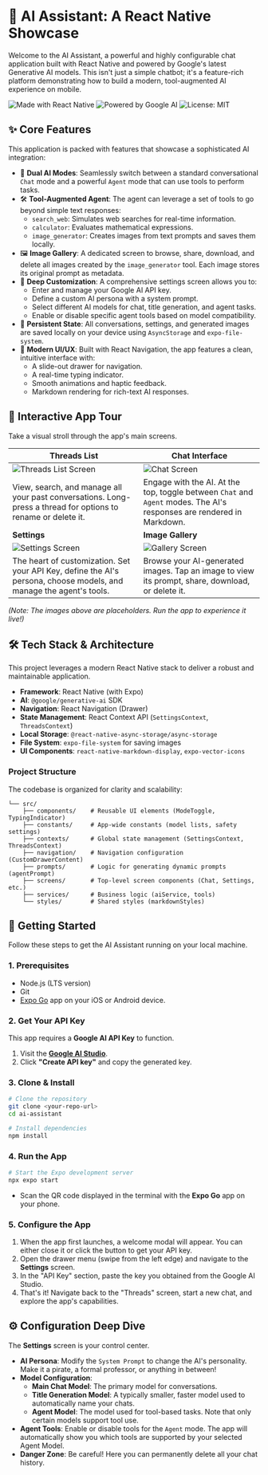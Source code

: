 

# 🤖 AI Assistant: A React Native Showcase

Welcome to the AI Assistant, a powerful and highly configurable chat application built with React Native and powered by Google's latest Generative AI models. This isn't just a simple chatbot; it's a feature-rich platform demonstrating how to build a modern, tool-augmented AI experience on mobile.

![Made with React Native](https://img.shields.io/badge/Made%20with-React%20Native-61DAFB?logo=react&logoColor=white)
![Powered by Google AI](https://img.shields.io/badge/Powered%20by-Google%20AI-4285F4?logo=google&logoColor=white)
![License: MIT](https://img.shields.io/badge/License-MIT-yellow.svg)

## ✨ Core Features

This application is packed with features that showcase a sophisticated AI integration:

*   🧠 **Dual AI Modes**: Seamlessly switch between a standard conversational `Chat` mode and a powerful `Agent` mode that can use tools to perform tasks.
*   🛠️ **Tool-Augmented Agent**: The agent can leverage a set of tools to go beyond simple text responses:
    *   `search_web`: Simulates web searches for real-time information.
    *   `calculator`: Evaluates mathematical expressions.
    *   `image_generator`: Creates images from text prompts and saves them locally.
*   🖼️ **Image Gallery**: A dedicated screen to browse, share, download, and delete all images created by the `image_generator` tool. Each image stores its original prompt as metadata.
*   🔧 **Deep Customization**: A comprehensive settings screen allows you to:
    *   Enter and manage your Google AI API key.
    *   Define a custom AI persona with a system prompt.
    *   Select different AI models for chat, title generation, and agent tasks.
    *   Enable or disable specific agent tools based on model compatibility.
*   💾 **Persistent State**: All conversations, settings, and generated images are saved locally on your device using `AsyncStorage` and `expo-file-system`.
*   🚀 **Modern UI/UX**: Built with React Navigation, the app features a clean, intuitive interface with:
    *   A slide-out drawer for navigation.
    *   A real-time typing indicator.
    *   Smooth animations and haptic feedback.
    *   Markdown rendering for rich-text AI responses.

## 📱 Interactive App Tour

Take a visual stroll through the app's main screens.

| Threads List                                                                                                       | Chat Interface                                                                                                          |
| ------------------------------------------------------------------------------------------------------------------ | ----------------------------------------------------------------------------------------------------------------------- |
| ![Threads List Screen](https://user-images.githubusercontent.com/assets/placeholder-thread-list.png)                | ![Chat Screen](https://user-images.githubusercontent.com/assets/placeholder-chat.png)                                     |
| View, search, and manage all your past conversations. Long-press a thread for options to rename or delete it.        | Engage with the AI. At the top, toggle between `Chat` and `Agent` modes. The AI's responses are rendered in Markdown. |
| **Settings**                                                                                                       | **Image Gallery**                                                                                                       |
| ![Settings Screen](https://user-images.githubusercontent.com/assets/placeholder-settings.png)                      | ![Gallery Screen](https://user-images.githubusercontent.com/assets/placeholder-gallery.png)                               |
| The heart of customization. Set your API Key, define the AI's persona, choose models, and manage the agent's tools. | Browse your AI-generated images. Tap an image to view its prompt, share, download, or delete it.                       |

*(Note: The images above are placeholders. Run the app to experience it live!)*

## 🛠️ Tech Stack & Architecture

This project leverages a modern React Native stack to deliver a robust and maintainable application.

*   **Framework**: React Native (with Expo)
*   **AI**: `@google/generative-ai` SDK
*   **Navigation**: React Navigation (Drawer)
*   **State Management**: React Context API (`SettingsContext`, `ThreadsContext`)
*   **Local Storage**: `@react-native-async-storage/async-storage`
*   **File System**: `expo-file-system` for saving images
*   **UI Components**: `react-native-markdown-display`, `expo-vector-icons`

### Project Structure

The codebase is organized for clarity and scalability:

```
└── src/
    ├── components/    # Reusable UI elements (ModeToggle, TypingIndicator)
    ├── constants/     # App-wide constants (model lists, safety settings)
    ├── contexts/      # Global state management (SettingsContext, ThreadsContext)
    ├── navigation/    # Navigation configuration (CustomDrawerContent)
    ├── prompts/       # Logic for generating dynamic prompts (agentPrompt)
    ├── screens/       # Top-level screen components (Chat, Settings, etc.)
    ├── services/      # Business logic (aiService, tools)
    └── styles/        # Shared styles (markdownStyles)
```

## 🚀 Getting Started

Follow these steps to get the AI Assistant running on your local machine.

### 1. Prerequisites

*   Node.js (LTS version)
*   Git
*   [Expo Go](https://expo.dev/go) app on your iOS or Android device.

### 2. Get Your API Key

This app requires a **Google AI API Key** to function.

1.  Visit the **[Google AI Studio](https://aistudio.google.com/app/apikey)**.
2.  Click **"Create API key"** and copy the generated key.

### 3. Clone & Install

```bash
# Clone the repository
git clone <your-repo-url>
cd ai-assistant

# Install dependencies
npm install
```

### 4. Run the App

```bash
# Start the Expo development server
npx expo start
```

*   Scan the QR code displayed in the terminal with the **Expo Go** app on your phone.

### 5. Configure the App

1.  When the app first launches, a welcome modal will appear. You can either close it or click the button to get your API key.
2.  Open the drawer menu (swipe from the left edge) and navigate to the **Settings** screen.
3.  In the "API Key" section, paste the key you obtained from the Google AI Studio.
4.  That's it! Navigate back to the "Threads" screen, start a new chat, and explore the app's capabilities.

## ⚙️ Configuration Deep Dive

The **Settings** screen is your control center.

*   **AI Persona**: Modify the `System Prompt` to change the AI's personality. Make it a pirate, a formal professor, or anything in between!
*   **Model Configuration**:
    *   **Main Chat Model**: The primary model for conversations.
    *   **Title Generation Model**: A typically smaller, faster model used to automatically name your chats.
    *   **Agent Model**: The model used for tool-based tasks. Note that only certain models support tool use.
*   **Agent Tools**: Enable or disable tools for the `Agent` mode. The app will automatically show you which tools are supported by your selected Agent Model.
*   **Danger Zone**: Be careful! Here you can permanently delete all your chat history.


